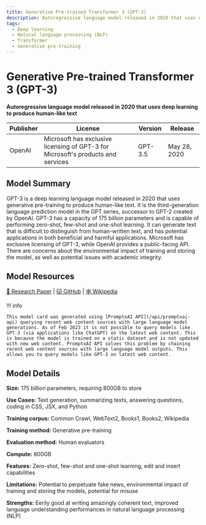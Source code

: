 ```yaml
---
title: Generative Pre-trained Transformer 3 (GPT-3)
description: Autoregressive language model released in 2020 that uses deep learning to produce human-like text
tags:
  - Deep learning
  - Natural language processing (NLP)
  - Transformer
  - Generative pre-training
---
```


# Generative Pre-trained Transformer 3 (GPT-3)

**Autoregressive language model released in 2020 that uses deep learning to produce human-like text**

| Publisher | License | Version | Release |
| --- | --- | --- | --- |
| OpenAI | Microsoft has exclusive licensing of GPT-3 for Microsoft's products and services | GPT-3.5 | May 28, 2020 |

## Model Summary

GPT-3 is a deep learning language model released in 2020 that uses generative pre-training to produce human-like text. It is the third-generation language prediction model in the GPT series, successor to GPT-2 created by OpenAI. GPT-3 has a capacity of 175 billion parameters and is capable of performing zero-shot, few-shot and one-shot learning. It can generate text that is difficult to distinguish from human-written text, and has potential applications in both beneficial and harmful applications. Microsoft has exclusive licensing of GPT-3, while OpenAI provides a public-facing API. There are concerns about the environmental impact of training and storing the model, as well as potential issues with academic integrity.

## Model Resources

[📄 Research Paper](https://proceedings.neurips.cc/paper/2020/file/1457c0d6bfcb4967418bfb8ac142f64a-Paper.pdf) | [🐱 GitHub](https://github.com/openai/gpt-3) | [🕸️ Wikipedia](https://en.wikipedia.org/wiki/GPT-3)

!!! info

    This model card was generated using [PromptxAI API](/api/promptxai-api) querying recent web content sources with large language model generations. As of Feb 2023 it is not possible to query models like GPT-3 (via applications like ChatGPT) on the latest web content. This is because the model is trained on a static dataset and is not updated with new web content. PromptxAI API solves this problem by chaining recent web content sources with large language model outputs. This allows you to query models like GPT-3 on latest web content.

## Model Details

**Size:** 175 billion parameters, requiring 800GB to store

**Use Cases:** Text generation, summarizing texts, answering questions, coding in CSS, JSX, and Python

**Training corpus:** Common Crawl, WebText2, Books1, Books2, Wikipedia

**Training method:** Generative pre-training

**Evaluation method:** Human evaluators

**Compute:** 800GB

**Features:** Zero-shot, few-shot and one-shot learning, edit and insert capabilities

**Limitations:** Potential to perpetuate fake news, environmental impact of training and storing the models, potential for misuse

**Strengths:** Eerily good at writing amazingly coherent text, improved language understanding performances in natural language processing (NLP)

